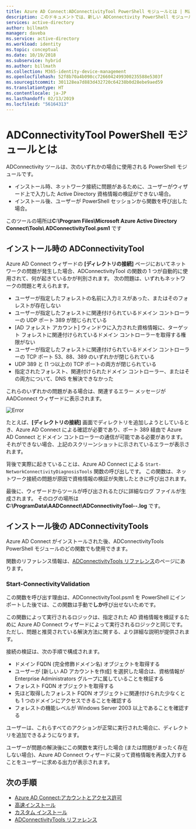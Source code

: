 ```yaml
---
title: Azure AD Connect:ADConnectivityTool PowerShell モジュールとは | Microsoft Docs
description: このドキュメントでは、新しい ADConnectivity PowerShell モジュールの概要を説明します。
services: active-directory
author: billmath
manager: daveba
ms.service: active-directory
ms.workload: identity
ms.topic: conceptual
ms.date: 10/19/2018
ms.subservice: hybrid
ms.author: billmath
ms.collection: M365-identity-device-management
ms.openlocfilehash: 52f8b70a4b098cc7266042499300235588e5303f
ms.sourcegitcommit: 301128ea7d883d432720c64238b0d28ebe9aed59
ms.translationtype: HT
ms.contentlocale: ja-JP
ms.lasthandoff: 02/13/2019
ms.locfileid: "56164313"
---
```

# <a name="what-is-the-adconnectivitytool-powershell-module"></a>ADConnectivityTool PowerShell モジュールとは

ADConnectivity ツールは、次のいずれかの場合に使用される PowerShell モジュールです。

- インストール時、ネットワーク接続に問題があるために、ユーザーがウィザード上で入力した Active Directory 資格情報の検証ができない場合。
- インストール後、ユーザーが PowerShell セッションから関数を呼び出した場合。

このツールの場所は**C:\Program Files\Microsoft Azure Active Directory Connect\Tools\ ADConnectivityTool.psm1** です 

## <a name="adconnectivitytool-during-installation"></a>インストール時の ADConnectivityTool

Azure AD Connect ウィザードの **[ディレクトリの接続]** ページにおいてネットワークの問題が発生した場合、ADConnectivityTool の関数の 1 つが自動的に使用されて、何が起きているかが判別されます。  次の問題は、いずれもネットワークの問題と考えられます。

- ユーザーが指定したフォレストの名前に入力ミスがあった、またはそのフォレストが存在しない 
- ユーザーが指定したフォレストに関連付けられているドメイン コントローラーの UDP ポート 389 が閉じられている
- [AD フォレスト アカウント] ウィンドウに入力された資格情報に、ターゲット フォレストに関連付けられているドメイン コントローラーを取得する権限がない
- ユーザーが指定したフォレストに関連付けられているドメイン コントローラーの TCP ポート 53、88、389 のいずれかが閉じられている 
- UDP 389 と (1 つ以上の) TCP ポートの両方が閉じられている
- 指定されたフォレスト、関連付けられたドメイン コントローラー、またはその両方について、DNS を解決できなかった

これらのいずれかの問題がある場合は、関連するエラー メッセージが AADConnect ウィザードに表示されます。


![Error](media/how-to-connect-adconnectivitytools/error1.png)

たとえば、**[ディレクトリの接続]** 画面でディレクトリを追加しようとしているとき、Azure AD Connect による確認が必要であり、ポート 389 経由で Azure AD Connect とドメイン コントローラーの通信が可能である必要があります。  それができない場合、上記のスクリーンショットに示されているエラーが表示されます。  

背後で実際に起きていることは、Azure AD Connect による `Start-NetworkConnectivityDiagnosisTools` 関数の呼び出しです。  この関数は、ネットワーク接続の問題が原因で資格情報の検証が失敗したときに呼び出されます。

最後に、ウィザードからツールが呼び出されるたびに詳細なログ ファイルが生成されます。 そのログの場所は **C:\ProgramData\AADConnect\ADConnectivityTool-<date>-<time>.log** です。

## <a name="adconnectivitytools-post-installation"></a>インストール後の ADConnectivityTools
Azure AD Connect がインストールされた後、ADConnectivityTools PowerShell モジュールのどの関数でも使用できます。  

関数のリファレンス情報は、[ADConnectivityTools リファレンス](reference-connect-adconnectivitytools.md)のページにあります。

### <a name="start-connectivityvalidation"></a>Start-ConnectivityValidation

この関数を呼び出す理由は、ADConnectivityTool.psm1 を PowerShell にインポートした後では、この関数は手動で**しか**呼び出せないためです。 

この関数によって実行されるロジックは、指定された AD 資格情報を検証するために Azure AD Connect ウィザードによって実行されるロジックと同じです。  ただし、問題と推奨されている解決方法に関する、より詳細な説明が提供されます。 

接続の検証は、次の手順で構成されます。
-   ドメイン FQDN (完全修飾ドメイン名) オブジェクトを取得する
-   ユーザーが [新しい AD アカウントを作成] を選択した場合は、資格情報が Enterprise Administrators グループに属していることを検証する
-   フォレスト FQDN オブジェクトを取得する
-   先ほど取得したフォレスト FQDN オブジェクトに関連付けられた少なくとも 1 つのドメインにアクセスできることを確認する
-   フォレストの機能レベルが Windows Server 2003 以上であることを確認する

ユーザーは、これらすべてのアクションが正常に実行された場合に、ディレクトリを追加できるようになります。

ユーザーが問題の解決後にこの関数を実行した場合 (または問題がまったく存在しない場合)、Azure AD Connect ウィザードに戻って資格情報を再度入力することをユーザーに求める出力が表示されます。



## <a name="next-steps"></a>次の手順
- [Azure AD Connect:アカウントとアクセス許可](reference-connect-accounts-permissions.md)
- [高速インストール](how-to-connect-install-express.md)
- [カスタム インストール](how-to-connect-install-custom.md)
- [ADConnectivityTools リファレンス](reference-connect-adconnectivitytools.md)

